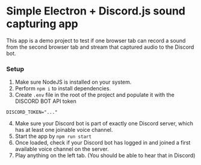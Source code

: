 # Simple Electron + Discord.js sound capturing app
This app is a demo project to test if one browser tab can record a sound from the second browser tab and stream that captured audio to the Discord bot.

### Setup
1. Make sure NodeJS is installed on your system.
2. Perform `npm i` to install dependencies.
3. Create `.env` file in the root of the project and populate it with the DISCORD BOT API token
```dotenv
DISCORD_TOKEN="..."
```
4. Make sure your Discord bot is part of exactly one Discord server, which has at least one joinable voice channel.
5. Start the app by `npm run start`
6. Once loaded, check if your Discord bot has logged in and joined a first available voice channel on the server.
7. Play anything on the left tab. (You should be able to hear that in Discord)